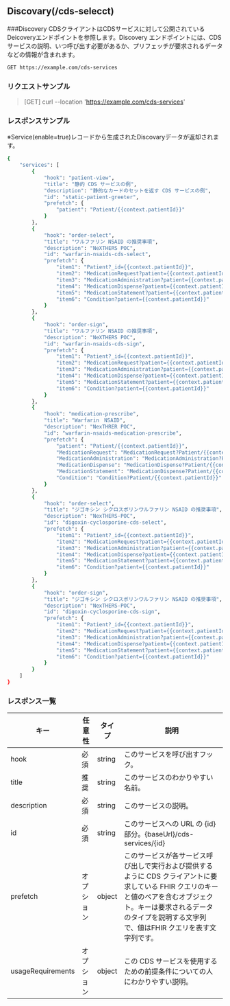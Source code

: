 ## Discovary(/cds-selecct)
###Discovery
CDSクライアントはCDSサービスに対して公開されているDeicoveryエンドポイントを参照します。Discovery エンドポイントには、CDS サービスの説明、いつ呼び出す必要があるか、プリフェッチが要求されるデータなどの情報が含まれます。
```bash
GET https://example.com/cds-services
```
### リクエストサンプル
>[GET] curl --location 'https://example.com/cds-services'

### レスポンスサンプル

※Service(enable=true)レコードから生成されたDiscovaryデータが返却されます。

```bash
{
    "services": [
        {
            "hook": "patient-view",
            "title": "静的 CDS サービスの例",
            "description": "静的なカードのセットを返す CDS サービスの例",
            "id": "static-patient-greeter",
            "prefetch": {
                "patient": "Patient/{{context.patientId}}"
            }
        },
        {
            "hook": "order-select",
            "title": "ワルファリン NSAID の推奨事項",
            "description": "NeXTHERS POC",
            "id": "warfarin-nsaids-cds-select",
            "prefetch": {
                "item1": "Patient?_id={{context.patientId}}",
                "item2": "MedicationRequest?patient={{context.patientId}}&authoredon={{datetime}}",
                "item3": "MedicationAdministration?patient={{context.patientId}}&effective-time={{datetime}}",
                "item4": "MedicationDispense?patient={{context.patientId}}&whenhandedover={{datetime}}",
                "item5": "MedicationStatement?patient={{context.patientId}}&effective={{datetime}}",
                "item6": "Condition?patient={{context.patientId}}"
            }
        },
        {
            "hook": "order-sign",
            "title": "ワルファリン NSAID の推奨事項",
            "description": "NeXTHERS POC",
            "id": "warfarin-nsaids-cds-sign",
            "prefetch": {
                "item1": "Patient?_id={{context.patientId}}",
                "item2": "MedicationRequest?patient={{context.patientId}}&authoredon={{datetime}}",
                "item3": "MedicationAdministration?patient={{context.patientId}}&effective-time={{datetime}}",
                "item4": "MedicationDispense?patient={{context.patientId}}&whenhandedover={{datetime}}",
                "item5": "MedicationStatement?patient={{context.patientId}}&effective={{datetime}}",
                "item6": "Condition?patient={{context.patientId}}"
            }
        },
        {
            "hook": "medication-prescribe",
            "title": "Warfarin　NSAID",
            "description": "NexTHRER POC",
            "id": "warfarin-nsaids-medication-prescribe",
            "prefetch": {
                "patient": "Patient/{{context.patientId}}",
                "MedicationRequest": "MedicationRequest?Patient/{{context.patientId}}&authoredon/{{datetime}}",
                "MedicationAdministration": "MedicationAdministration?Patient/{{context.patientId}}&effective-time/{{datetime}}",
                "MedicationDispense": "MedicationDispense?Patient/{{context.patientId}}&whenhandedover={{datetime}}",
                "MedicationStatement": "MedicationDispense?Patient/{{context.patientId}}&effective={{datetime}}",
                "Condition": "Condition?Patient/{{context.patientId}}"
            }
        },
        {
            "hook": "order-select",
            "title": "ジゴキシン シクロスポリンワルファリン NSAID の推奨事項",
            "description": "NexTHERS-POC",
            "id": "digoxin-cyclosporine-cds-select",
            "prefetch": {
                "item1": "Patient?_id={{context.patientId}}",
                "item2": "MedicationRequest?patient={{context.patientId}}&authoredon={{datetime}}",
                "item3": "MedicationAdministration?patient={{context.patientId}}&effective-time={{datetime}}",
                "item4": "MedicationDispense?patient={{context.patientId}}&whenhandedover={{datetime}}",
                "item5": "MedicationStatement?patient={{context.patientId}}&effective={{datetime}}",
                "item6": "Condition?patient={{context.patientId}}"
            }
        },
        {
            "hook": "order-sign",
            "title": "ジゴキシン シクロスポリンワルファリン NSAID の推奨事項",
            "description": "NexTHERS-POC",
            "id": "digoxin-cyclosporine-cds-sign",
            "prefetch": {
                "item1": "Patient?_id={{context.patientId}}",
                "item2": "MedicationRequest?patient={{context.patientId}}&authoredon={{datetime}}",
                "item3": "MedicationAdministration?patient={{context.patientId}}&effective-time={{datetime}}",
                "item4": "MedicationDispense?patient={{context.patientId}}&whenhandedover={{datetime}}",
                "item5": "MedicationStatement?patient={{context.patientId}}&effective={{datetime}}",
                "item6": "Condition?patient={{context.patientId}}"
            }
        }
    ]
}
```
### レスポンス一覧
| キー | 任意性 | タイプ | 説明 |
| --- | --- | --- | --- |
| hook | 必須 | string | このサービスを呼び出すフック。 |
| title | 推奨 | string | このサービスのわかりやすい名前。 |
| description | 必須 | string | このサービスの説明。 |
| id | 必須 | string | このサービスへの URL の {id} 部分。{baseUrl}/cds-services/{id} |
| prefetch | オプション | object | このサービスが各サービス呼び出しで実行および提供するように CDS クライアントに要求している FHIR クエリのキーと値のペアを含むオブジェクト。キーは要求されるデータのタイプを説明する文字列で、値はFHIR クエリを表す文字列です。 |
| usageRequirements | オプション | object | この CDS サービスを使用するための前提条件についての人にわかりやすい説明。 |

